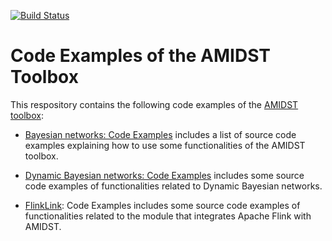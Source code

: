 [![Build Status](https://travis-ci.org/amidst/code-examples.svg?branch=master)](https://travis-ci.org/amidst/code-examples)

# Code Examples of the AMIDST Toolbox

This respository contains the following code examples of the [AMIDST toolbox](http://amidst.github.io/toolbox):

* [Bayesian networks: Code Examples](http://amidst.github.io/toolbox/CodeExamples.html) includes
a list of source code examples explaining how to use some functionalities of the AMIDST toolbox.

* [Dynamic Bayesian networks: Code Examples](http://amidst.github.io/toolbox/DynamicCodeExamples.html)
includes some source code examples of functionalities related to Dynamic Bayesian networks.

* [FlinkLink](http://amidst.github.io/toolbox/examples/flinklink.html): Code Examples includes some 
source code examples of functionalities related to the module that integrates Apache Flink with AMIDST.
